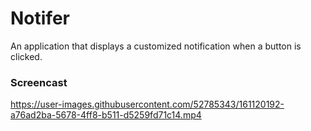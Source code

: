 # Notifer

An application that displays a customized notification when a button is clicked.

### Screencast

https://user-images.githubusercontent.com/52785343/161120192-a76ad2ba-5678-4ff8-b511-d5259fd71c14.mp4

